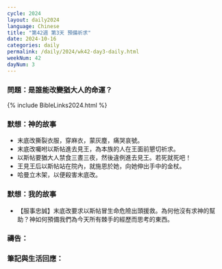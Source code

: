 ```yaml
---
cycle: 2024
layout: daily2024
language: Chinese
title: "第42週 第3天 預備祈求"
date: 2024-10-16
categories: daily
permalink: /daily/2024/wk42-day3-daily.html
weekNum: 42
dayNum: 3
---
```


### 問題：是誰能改變猶大人的命運？
 
{% include BibleLinks2024.html %}

### 默想：神的故事
+ 末底改撕裂衣服，穿麻衣，蒙灰塵，痛哭哀號。
+ 末底改囑咐以斯帖進去見王，為本族的人在王面前懇切祈求。
+ 以斯帖要猶大人禁食三晝三夜，然後違例進去見王。若死就死吧！
+ 王見王后以斯帖站在院內，就施恩於她，向她伸出手中的金杖。
+ 哈曼立木架，以便殺害末底改。

### 默想：我的故事
+ 【服事忠誠】末底改要求以斯帖冒生命危險出頭援救。為何他沒有求神的幫助？神如何預備我們為今天所有棘手的經歷而思考的東西。

### 禱告：

### 筆記與生活回應：

